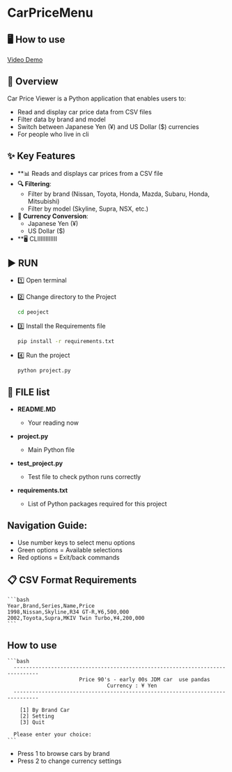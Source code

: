 # CarPriceMenu

## 🖥️ How to use
   [Video Demo](https://www.youtube.com/watch?v=b63efHsqfWY)

## 📌 Overview
Car Price Viewer is a Python application that enables users to:
- Read and display car price data from CSV files
- Filter data by brand and model
- Switch between Japanese Yen (¥) and US Dollar ($) currencies
- For people who live in cli

## ✨ Key Features
- **📊 Reads and displays car prices from a CSV file
- **🔍  Filtering**:
  - Filter by brand (Nissan, Toyota, Honda, Mazda, Subaru, Honda, Mitsubishi)
  - Filter by model (Skyline, Supra, NSX, etc.)
- **💱 Currency Conversion**:
  - Japanese Yen (¥)
  - US Dollar ($)
- **🖥️ CLIIIIIIIIIIII

## ▶️ RUN
- 1️⃣ Open terminal

- 2️⃣ Change directory to the Project

    ```bash
    cd peoject
    ```

- 3️⃣ Install the Requirements file

    ```bash
    pip install -r requirements.txt
    ```

- 4️⃣ Run the project

    ```bash
    python project.py
    ```
## 📁 FILE list
- **README.MD**
  - Your reading now

- **project.py**
  - Main Python file

- **test_project.py**
  - Test file to check python runs correctly

- **requirements.txt**
  - List of Python packages required for this project


## Navigation Guide:
- Use number keys to select menu options
- Green options = Available selections
- Red options = Exit/back commands

## 📋 CSV Format Requirements
    ```bash
    Year,Brand,Series,Name,Price
    1998,Nissan,Skyline,R34 GT-R,¥6,500,000
    2002,Toyota,Supra,MKIV Twin Turbo,¥4,200,000
    ```

## How to use
    
    ```bash
      ------------------------------------------------------------------------------
                           Price 90's - early 00s JDM car  use pandas 
                                    Currency : ¥ Yen
      ------------------------------------------------------------------------------

        [1] By Brand Car
        [2] Setting
        [3] Quit
      
      Please enter your choice: 
    ```
- Press 1 to browse cars by brand
- Press 2 to change currency settings

